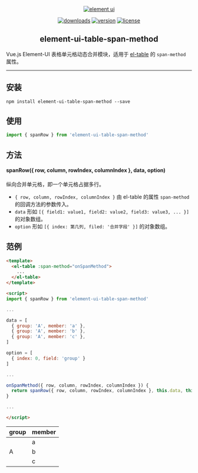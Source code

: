 <p align="center"><a href="https://element.eleme.io/"><img src="https://cdn.rawgit.com/ElemeFE/element/dev/element_logo.svg" alt="element ui"></a></p>

<p align="center">
  <a href="https://npmcharts.com/compare/element-ui-table-span-method?minimal=true"><img src="https://img.shields.io/npm/dm/element-ui-table-span-method.svg" alt="downloads"></a>
  <a href="https://www.npmjs.com/package/element-ui-table-span-method"><img src="https://img.shields.io/npm/v/element-ui-table-span-method.svg" alt="version"></a>
  <a href="https://github.com/adamearthhuang/element-ui-table-span-method/blob/master/LICENSE"><img src="https://img.shields.io/npm/l/element-ui-table-span-method.svg" alt="license"></a>
</p>

<h2 align="center">element-ui-table-span-method</h2>

Vue.js Element-UI 表格单元格动态合并模块，适用于 [el-table](https://element.eleme.io/#/zh-CN/component/table) 的 `span-method` 属性。

---

## 安装
```
npm install element-ui-table-span-method --save
```

## 使用
```javascript
import { spanRow } from 'element-ui-table-span-method'
```

## 方法
#### spanRow({ row, column, rowIndex, columnIndex }, data, option)
纵向合并单元格，即一个单元格占据多行。
* `{ row, column, rowIndex, columnIndex }` 由 el-table 的属性 `span-method` 的回调方法的参数传入。
* `data` 形如 `[{ field1: value1, field2: value2, field3: value3, ... }]` 的对象数组。
* `option` 形如 `[{ index: 第几列, filed: '合并字段' }]` 的对象数组。

## 范例
```html
<template>
  <el-table :span-method="onSpanMethod">
    ...
  </el-table>
</template>

<script>
import { spanRow } from 'element-ui-table-span-method'

...

data = [
  { group: 'A', member: 'a' },
  { group: 'A', member: 'b' },
  { group: 'A', member: 'c' },
]

option = [
  { index: 0, field: 'group' }
]

...

onSpanMethod({ row, column, rowIndex, columnIndex }) {
  return spanRow({ row, column, rowIndex, columnIndex }, this.data, this.option)
}

...

</script>
```

<table>
  <thead>
     <tr><th>group</th><th>member</th></tr>
  </thead>
  <tbody>
    <tr><td rowspan="3">A</td><td>a</td></tr>
    <tr><td>b</td></tr>
    <tr><td>c</td></tr>
  </tbody>
</table>